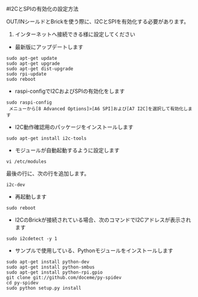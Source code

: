 #I2CとSPIの有効化の設定方法

OUT/INシールドとBrickを使う際に、I2CとSPIを有効化する必要があります。

1. インターネットへ接続できる様に設定してください
 
* 最新版にアップデートします
```shell
sudo apt-get update
sudo apt-get upgrade
sudo apt-get dist-upgrade
sudo rpi-update
sudo reboot
```
* raspi-configでI2CおよびSPIの有効化をします
```shell
sudo raspi-config
 メニューから[8 Advanced Options]>[A6 SPI]および[A7 I2C]を選択して有効化します
```
* I2C動作確認用のパッケージをインストールします
```shell
sudo apt-get install i2c-tools
```
* モジュールが自動起動するように設定します
```shell
vi /etc/modules
```
最後の行に、次の行を追加します。
```
i2c-dev
```
* 再起動します
```shell
sudo reboot
```
* I2CのBrickが接続されている場合、次のコマンドでI2Cアドレスが表示されます
```shell
sudo i2cdetect -y 1
```
* サンプルで使用している、Pythonモジュールをインストールします
```shell
sudo apt-get install python-dev
sudo apt-get install python-smbus
sudo apt-get install python-rpi.gpio
git clone git://github.com/doceme/py-spidev
cd py-spidev
sudo python setup.py install
```

